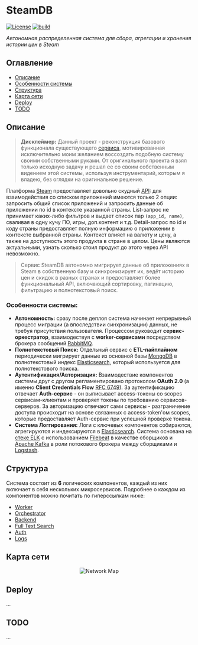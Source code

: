 # SteamDB

[![License](https://img.shields.io/badge/License-MIT-green.svg)](https://opensource.org/licenses/MIT)
[![build](https://github.com/P90Master/steamdb/workflows/CI/badge.svg)](https://github.com/steamdb/steamdb/actions)

_Автономная распределенная система для сбора, агрегации и хранения истории цен в Steam_

## Оглавление

- [Описание]()
- [Особенности системы]()
- [Структура]()
- [Карта сети]()
- [Deploy]()
- [TODO]()

## Описание

> **Дисклеймер:** Данный проект - реконструкция базового функционала существующего [сервиса](https://steamdb.info), мотивированная исключительно моим желанием воссоздать подобную систему своими собственными руками. От оригинального проекта я взял только исходную задачу и решал ее со своим собственным видением этой системы, используя инструментарий, которым я владею, без оглядки на оригинальное решение.

Платформа [Steam](https://store.steampowered.com) предоставляет довольно скудный [API](https://developer.valvesoftware.com/wiki/Steam_Web_API): для взаимодействия со списком приложений имеются только 2 опции: запросить общий список приложений и запросить данные об приложении по id в контексте указанной страны. List-запрос не принимает каких-либо фильтров и выдает список пар `(app_id, name)`, сваливая в одну кучу ПО, игры, доп.контент и т.д. Detail-запрос по id и коду страны предоставляет полную информацию о приложении в контексте выбранной страны. Контекст влияет на валюту и цену, а также на доступность этого продукта в стране в целом. Цены являются актуальными, узнать сколько стоил продукт до этого через API невозможно.

> Сервис SteamDB автономно мигрирует данные об приложениях в Steam в собственную базу и синхронизирует их, ведёт историю цен и скидок в разных странах и предоставляет более функциональный API, включающий сортировку, пагинацию, фильтрацию и полнотекстовый поиск.

### Особенности системы:

- **Автономность:** сразу после деплоя система начинает непрерывный процесс миграции (а впоследствии синхронизации) данных, не требуя присутствия пользователя. Процессом руководит **сервис-оркестратор**, взаимодествуя с **worker-сервисами** посредством брокера сообщений [RabbitMQ](https://www.rabbitmq.com/).
- **Полнотекстовый Поиск:** Отдельный сервис с **ETL-пайплайном** периодически мигрирует данные из основной базы [MongoDB](https://www.mongodb.com/) в полнотекстовый индекс [Elasticsearch](https://www.elastic.co/), который используется для полнотекстового поиска.
- **Аутентификация/Авторизация:** Взаимодествие компонентов системы друг с другом регламентировано протоколом **OAuth 2.0** (а именно **Client Credentials Flow** [RFC 6749](https://www.rfc-editor.org/rfc/rfc6749#section-1.3.4)). За аутентификацию отвечает **Auth-сервис** - он выписывает access-токены со scopes сервисам-клиентам и проверяет токены по требованию сервисов-серверов. За авторизацию отвечают сами сервисы - разграничение доступа происходит на основе связанных с access-token'ом scopes, которые предоставляет Auth-сервис при успешной проверке токена.
- **Система Логгирования:** Логи с ключевых компонентов собираются, агрегируются и индексируются в [Elasticsearch](https://www.elastic.co/). Система основана на [стеке ELK](https://www.elastic.co/elastic-stack) с использованием [Filebeat](https://www.elastic.co/products/beats/filebeat) в качестве сборщиков и [Apache Kafka](https://kafka.apache.org/) в роли потокового брокера между сборщиками и [Logstash](https://www.elastic.co/products/logstash).

## Структура

Система состоит из **6** логических компонентов, каждый из них включает в себя нескольких микросервисов. Подробнее о каждом из компонентов можно почитать по гиперссылкам ниже:

- [Worker](#worker-сервис)
- [Orchestrator](#worker-сервис)
- [Backend](#worker-сервис)
- [Full Text Search](#auth-сервис)
- [Auth](#api-сервис)
- [Logs](#api-сервис)

## Карта сети

<p align="center">
  <img src="https://github.com/P90Master/steamdb/docs/img/network_map.png" alt="Network Map">
</p>

## Deploy

...

## TODO

...